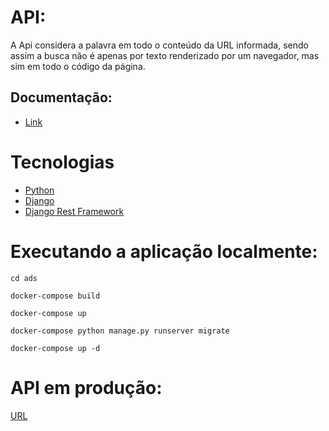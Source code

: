# API:

A Api considera a palavra em todo o conteúdo da URL informada, sendo assim a busca não é apenas por texto renderizado por um navegador, mas sim em todo o código da página.

## Documentação:
- <a href="">Link</a>

  
# Tecnologias

- [Python](https://www.python.org)
- [Django](https://bottlepy.org/docs/dev/)
- [Django Rest Framework](http://docs.python-requests.org/en/master/)


# Executando a aplicação localmente:
```
cd ads
```
```
docker-compose build
```
```
docker-compose up
```
```
docker-compose python manage.py runserver migrate
```
```
docker-compose up -d
```


# API em produção:

<a href="">URL</a>
